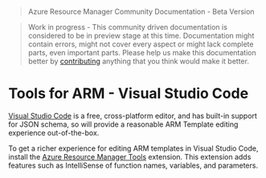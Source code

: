 > Azure Resource Manager Community Documentation - Beta Version

> Work in progress - This community driven documentation is considered to be in preview stage at this time. Documentation might contain errors, might not cover every aspect or might lack complete parts, even important parts. Please help us make this documentation better by [contributing](CONTRIBUTING.md) anything that you think would make it better.


# Tools for ARM - Visual Studio Code

[Visual Studio Code](https://code.visualstudio.com) is a free, cross-platform editor, and has built-in support for JSON schema, so will provide a reasonable ARM Template editing experience out-of-the-box. 


To get a richer experience for editing ARM templates in Visual Studio Code, install the [Azure Resource Manager Tools](https://marketplace.visualstudio.com/items?itemName=msazurermtools.azurerm-vscode-tools) extension. This extension adds features such as IntelliSense of function names, variables, and parameters.


